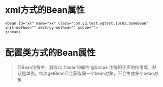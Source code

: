 # xml方式的Bean属性
```
<bean id="xx" name="xx" class="com.yq.test.yqtest.ioc02.SomeBean" init-method="" destroy-method="" scope="">
</bean>
```

# 配置类方式的Bean属性
> @Bean注解中，就有以上bean的属性
> @Scope 注解用于声明作用域，默认是单例，每次getBean只会获取同一个bean对象，不会生成多个bean对象

